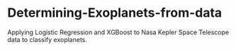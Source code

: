 # Determining-Exoplanets-from-data
Applying Logistic Regression and XGBoost to Nasa Kepler Space Telescope data to classify exoplanets.
